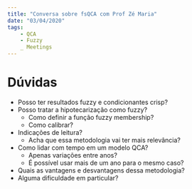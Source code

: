 ```yaml
---
title: "Conversa sobre fsQCA com Prof Zé Maria"
date: "03/04/2020"
tags:
	- QCA
	- Fuzzy
	_ Meetings
---
```


# Dúvidas

- Posso ter resultados fuzzy e condicionantes crisp?
- Posso tratar a hipotecarização como fuzzy?
  - Como definir a função fuzzy membership?
  - Como calibrar?
- Indicações de leitura?
  - Acha que essa metodologia vai ter mais relevância?
- Como lidar com tempo em um modelo QCA? 
  - Apenas variações entre anos?
  - É possível usar mais de um ano para o mesmo caso?
- Quais as vantagens e desvantagens dessa metodologia?
- Alguma dificuldade em particular?